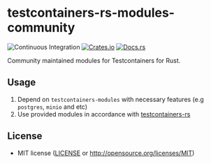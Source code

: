 # testcontainers-rs-modules-community

![Continuous Integration](https://github.com/testcontainers/testcontainers-rs-modules-community/workflows/Continuous%20Integration/badge.svg?branch=main)
[![Crates.io](https://img.shields.io/crates/v/testcontainers-modules.svg)](https://crates.io/crates/testcontainers-modules)
[![Docs.rs](https://docs.rs/testcontainers-modules/badge.svg)](https://docs.rs/testcontainers-modules)

Community maintained modules for Testcontainers for Rust.

## Usage

1. Depend on `testcontainers-modules` with necessary features (e.g `postgres`, `minio` and etc)
2. Use provided modules in accordance with [testcontainers-rs](https://github.com/testcontainers/testcontainers-rs)

## License

- MIT license ([LICENSE](LICENSE) or http://opensource.org/licenses/MIT)

